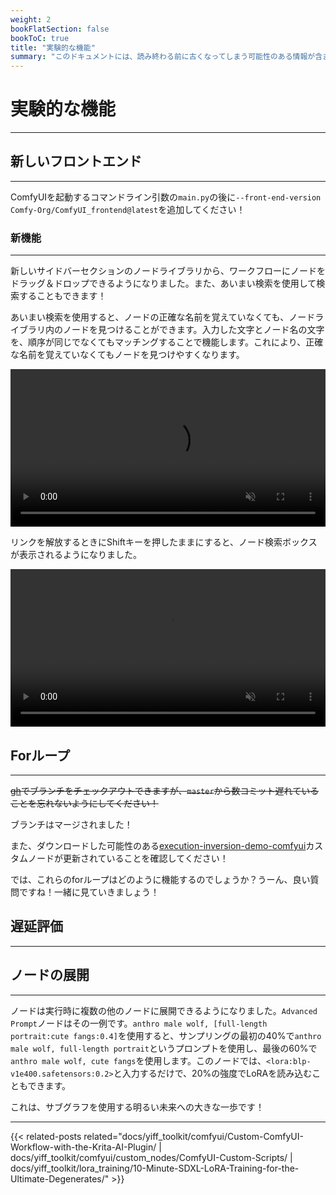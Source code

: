 ```yaml
---
weight: 2
bookFlatSection: false
bookToC: true
title: "実験的な機能"
summary: "このドキュメントには、読み終わる前に古くなってしまう可能性のある情報が含まれています！メガネをかけて読むことをお忘れなく！"
---
```


<!--markdownlint-disable MD025 MD033 MD038 -->

# 実験的な機能

---

## 新しいフロントエンド

---

ComfyUIを起動するコマンドライン引数の`main.py`の後に`--front-end-version Comfy-Org/ComfyUI_frontend@latest`を追加してください！

### 新機能

---

新しいサイドバーセクションのノードライブラリから、ワークフローにノードをドラッグ＆ドロップできるようになりました。また、あいまい検索を使用して検索することもできます！

あいまい検索を使用すると、ノードの正確な名前を覚えていなくても、ノードライブラリ内のノードを見つけることができます。入力した文字とノード名の文字を、順序が同じでなくてもマッチングすることで機能します。これにより、正確な名前を覚えていなくてもノードを見つけやすくなります。

<div style="text-align: center;">
    <video style="width: 100%;" autoplay loop muted playsinline>
        <source src="https://huggingface.co/k4d3/yiff_toolkit/resolve/main/node_library_search_drag.mp4" type="video/mp4">
        お使いのブラウザはビデオタグをサポートしていません。
    </video>
</div>

リンクを解放するときにShiftキーを押したままにすると、ノード検索ボックスが表示されるようになりました。

<div style="text-align: center;">
    <video style="width: 100%;" autoplay loop muted playsinline>
        <source src="https://huggingface.co/k4d3/yiff_toolkit/resolve/main/link_release_node.mp4" type="video/mp4">
        お使いのブラウザはビデオタグをサポートしていません。
    </video>
</div>

## Forループ

---

~~[gh](https://cli.github.com/)でブランチをチェックアウトできますが、`master`から数コミット遅れていることを忘れないようにしてください！~~

<!--
```bash
gh pr checkout 2666
```

以下のコマンドで`master`に戻ることができます：

```bash
git checkout master
```

または、以下のようにすることもできます：

```bash
gh pr checkout 2666
git fetch origin
git merge origin/master
```
-->

ブランチはマージされました！

また、ダウンロードした可能性のある[execution-inversion-demo-comfyui](https://github.com/BadCafeCode/execution-inversion-demo-comfyui)カスタムノードが更新されていることを確認してください！

では、これらのforループはどのように機能するのでしょうか？うーん、良い質問ですね！一緒に見ていきましょう！

## 遅延評価

---

## ノードの展開

---

ノードは実行時に複数の他のノードに展開できるようになりました。`Advanced Prompt`ノードはその一例です。`anthro male wolf, [full-length portrait:cute fangs:0.4]`を使用すると、サンプリングの最初の40%で`anthro male wolf, full-length portrait`というプロンプトを使用し、最後の60%で`anthro male wolf, cute fangs`を使用します。このノードでは、`<lora:blp-v1e400.safetensors:0.2>`と入力するだけで、20%の強度でLoRAを読み込むこともできます。

これは、サブグラフを使用する明るい未来への大きな一歩です！

---

{{< related-posts related="docs/yiff_toolkit/comfyui/Custom-ComfyUI-Workflow-with-the-Krita-AI-Plugin/ | docs/yiff_toolkit/comfyui/custom_nodes/ComfyUI-Custom-Scripts/ | docs/yiff_toolkit/lora_training/10-Minute-SDXL-LoRA-Training-for-the-Ultimate-Degenerates/" >}}
